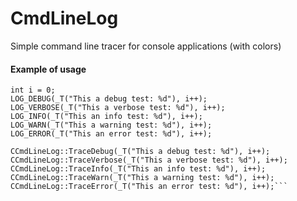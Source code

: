 # CmdLineLog
Simple command line tracer for console applications (with colors)

#### Example of usage
```
int i = 0;
LOG_DEBUG(_T("This a debug test: %d"), i++);
LOG_VERBOSE(_T("This a verbose test: %d"), i++);
LOG_INFO(_T("This an info test: %d"), i++);
LOG_WARN(_T("This a warning test: %d"), i++);
LOG_ERROR(_T("This an error test: %d"), i++);

CCmdLineLog::TraceDebug(_T("This a debug test: %d"), i++);
CCmdLineLog::TraceVerbose(_T("This a verbose test: %d"), i++);
CCmdLineLog::TraceInfo(_T("This an info test: %d"), i++);
CCmdLineLog::TraceWarn(_T("This a warning test: %d"), i++);
CCmdLineLog::TraceError(_T("This an error test: %d"), i++);```
```
